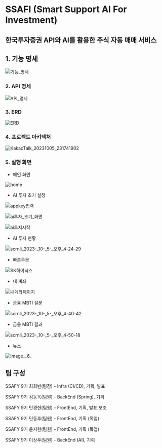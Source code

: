# SSAFI (Smart Support AI For Investment)

## 한국투자증권 API와 AI를 활용한 주식 자동 매매 서비스

## 1. 기능 명세

![기능_명세](/uploads/13f3683fe133848b823e026114526735/기능_명세.PNG)

### 2. API 명세

![API_명세](/uploads/b7989af4f38649f23d90c0aaf37b7c0c/API_명세.PNG)

### 3. ERD

![ERD](/uploads/57e0f7a652a0bfe6d6313504e0e77450/ERD.PNG)

### 4. 프로젝트 아키텍처

![KakaoTalk_20231005_231741902](/uploads/4c315a816405a02a260f77f6950e2595/KakaoTalk_20231005_231741902.png)

### 5. 실행 화면 

- 메인 화면

![home](/uploads/1c6f3db299b4c2a9b43f9a924537800a/home.png)

- AI 투자 초기 설정

![appkey입력](/uploads/964967ab5912ba59be7ee629927496a6/appkey입력.png)

![ai투자_초기_화면](/uploads/381e33efb186b2317e207f54b3f8f5b0/ai투자_초기_화면.png)

![ai투지시작](/uploads/d151a4da0edf8817f94353978bf975b4/ai투지시작.png)

- AI 투자 현황

![scrnli_2023-_10-_5-_오후_4-24-29](/uploads/0a9b6186f1c81ed333c67849e1fffe86/scrnli_2023-_10-_5-_오후_4-24-29.png)

- 빠른주문 

![SK하이닉스](/uploads/2cd4d77c156c2559a8ab04c49709d918/SK하이닉스.PNG)

- 내 계좌

![내계좌페이지](/uploads/7e5bfc4372d88b792f39ae1d316614bf/내계좌페이지.PNG)

- 금융 MBTI 설문

![scrnli_2023-_10-_5-_오후_4-40-42](/uploads/032569b962e9d641190a2fc039a6525d/scrnli_2023-_10-_5-_오후_4-40-42.png)

- 금융 MBTI 결과

![scrnli_2023-_10-_5-_오후_4-50-18](/uploads/8ca0a906bb57a7d2b1eeabea25ab376e/scrnli_2023-_10-_5-_오후_4-50-18.png)

- 뉴스

![image__6_](/uploads/bfaf8198552548144baf5c8939d67475/image__6_.png)

## 팀 구성

SSAFY 9기 최희빈(팀장) - Infra (CI/CD), 기획, 발표

SSAFY 9기 김동욱(팀원) - BackEnd (Spring), 기획

SSAFY 9기 민경현(팀원) - FrontEnd, 기획, 발표 보조

SSAFY 9기 민동후(팀원) - FrontEnd, 기획 (목업)

SSAFY 9기 윤지현(팀원) - FrontEnd, 기획 (목업) 

SSAFY 9기 이상우(팀원) - BackEnd (AI), 기획
